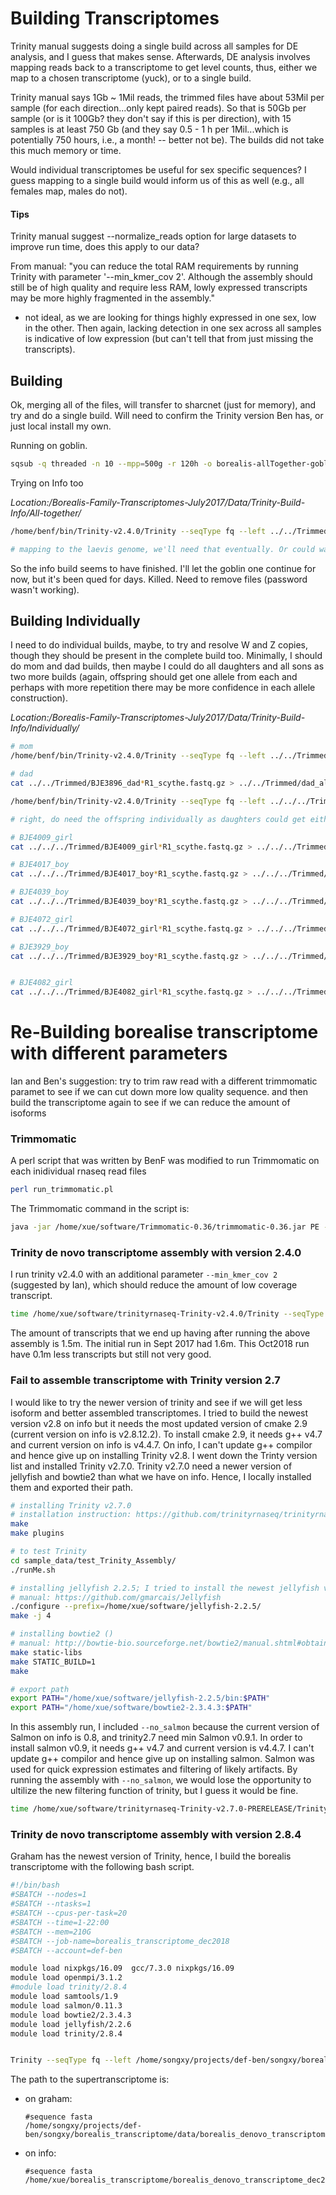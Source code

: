 # Building Transcriptomes

Trinity manual suggests doing a single build across all samples for DE analysis, and I guess that makes sense. Afterwards, DE analysis involves mapping reads back to a transcriptome to get level counts, thus, either we map to a chosen transcriptome (yuck), or to a single build.

Trinity manual says 1Gb ~ 1Mil reads, the trimmed files have about 53Mil per sample (for each direction...only kept paired reads). So that is 50Gb per sample (or is it 100Gb? they don't say if this is per direction), with 15 samples is at least 750 Gb (and they say 0.5 - 1 h per 1Mil...which is potentially 750 hours, i.e., a month! -- better not be). The builds did not take this much memory or time.

Would individual transcriptomes be useful for sex specific sequences? I guess mapping to a single build would inform us of this as well (e.g., all females map, males do not).


#### Tips
Trinity manual suggest --normalize_reads option for large datasets to improve run time, does this apply to our data?

From manual: "you can reduce the total RAM requirements by running Trinity with parameter '--min_kmer_cov 2'. Although the assembly should still be of high quality and require less RAM, lowly expressed transcripts may be more highly fragmented in the assembly."

* not ideal, as we are looking for things highly expressed in one sex, low in the other. Then again, lacking detection in one sex across all samples is indicative of low expression (but can't tell that from just missing the transcripts).


## Building

Ok, merging all of the files, will transfer to sharcnet (just for memory), and try and do a single build. Will need to confirm the Trinity version Ben has, or just local install my own.

Running on goblin.

```bash
sqsub -q threaded -n 10 --mpp=500g -r 120h -o borealis-allTogether-goblin500GB-120h-clusterOut.txt ./Trinity-Build/Trinity --seqType fq --left borealis_allSamples_left.fastq.gz --right borealis_allSamples_right.fastq.gz --CPU 10 --full_cleanup --max_memory 500G
```

Trying on Info too

*Location:/Borealis-Family-Transcriptomes-July2017/Data/Trinity-Build-Info/All-together/*

```bash
/home/benf/bin/Trinity-v2.4.0/Trinity --seqType fq --left ../../Trimmed/borealis_allSamples_left.fastq.gz --right ../../Trimmed/borealis_allSamples_right.fastq.gz --CPU 20 --full_cleanup --max_memory 200G

# mapping to the laevis genome, we'll need that eventually. Or could wait and just map transcripts of interest....hmm, this is something to think about b/c exons...GMAP, BLAT...maybe just use mapped reads?
```
So the info build seems to have finished. I'll let the goblin one continue for now, but it's been qued for days. Killed. Need to remove files (password wasn't working).


## Building Individually

I need to do individual builds, maybe, to try and resolve W and Z copies, though they should be present in the complete build too. Minimally, I should do mom and dad builds, then maybe I could do all daughters and all sons as two more builds (again, offspring should get one allele from each and perhaps with more repetition there may be more confidence in each allele construction).


*Location:/Borealis-Family-Transcriptomes-July2017/Data/Trinity-Build-Info/Individually/*
```bash
# mom
/home/benf/bin/Trinity-v2.4.0/Trinity --seqType fq --left ../../Trimmed/BJE3897_mom_liver_R1_scythe.fastq.gz --right ../../Trimmed/BJE3897_mom_liver_R2_scythe.fastq.gz --CPU 15 --full_cleanup --max_memory 200G --output mom_trinity

# dad
cat ../../Trimmed/BJE3896_dad*R1_scythe.fastq.gz > ../../Trimmed/dad_all_left.fastq.gz ; cat ../../Trimmed/BJE3896_dad*R2_scythe.fastq.gz > ../../Trimmed/dad_all_right.fastq.gz

/home/benf/bin/Trinity-v2.4.0/Trinity --seqType fq --left ../../../Trimmed/dad_all_left.fastq.gz --right ../../../Trimmed/dad_all_right.fastq.gz --CPU 15 --full_cleanup --max_memory 200G

# right, do need the offspring individually as daughters could get either Z. Building them altogether could confuse the two alleles. IF these were population samples, could actually build trees, females Z should group with all of the male sequences, and W should be a clade of just females.

# BJE4009_girl
cat ../../../Trimmed/BJE4009_girl*R1_scythe.fastq.gz > ../../../Trimmed/BJE4009_girl_all_left.fastq.gz ; cat ../../../Trimmed/BJE4009_girl*R2_scythe.fastq.gz > ../../../Trimmed/BJE4009_girl_all_right.fastq.gz ; /home/benf/bin/Trinity-v2.4.0/Trinity --seqType fq --left ../../../Trimmed/BJE4009_girl_all_left.fastq.gz --right ../../../Trimmed/BJE4009_girl_all_right.fastq.gz --CPU 15 --full_cleanup --max_memory 200G --output BJE4009_girl_trinity

# BJE4017_boy
cat ../../../Trimmed/BJE4017_boy*R1_scythe.fastq.gz > ../../../Trimmed/BJE4017_boy_all_left.fastq.gz ; cat ../../../Trimmed/BJE4017_boy*R2_scythe.fastq.gz > ../../../Trimmed/BJE4017_boy_all_right.fastq.gz ; /home/benf/bin/Trinity-v2.4.0/Trinity --seqType fq --left ../../../Trimmed/BJE4017_boy_all_left.fastq.gz --right ../../../Trimmed/BJE4017_boy_all_right.fastq.gz --CPU 15 --full_cleanup --max_memory 200G --output BJE4017_boy_trinity

# BJE4039_boy
cat ../../../Trimmed/BJE4039_boy*R1_scythe.fastq.gz > ../../../Trimmed/BJE4039_boy_all_left.fastq.gz ; cat ../../../Trimmed/BJE4039_boy*R2_scythe.fastq.gz > ../../../Trimmed/BJE4039_boy_all_right.fastq.gz ; /home/benf/bin/Trinity-v2.4.0/Trinity --seqType fq --left ../../../Trimmed/BJE4039_boy_all_left.fastq.gz --right ../../../Trimmed/BJE4039_boy_all_right.fastq.gz --CPU 15 --full_cleanup --max_memory 200G --output BJE4039_boy_trinity

# BJE4072_girl
cat ../../../Trimmed/BJE4072_girl*R1_scythe.fastq.gz > ../../../Trimmed/BJE4072_girl_all_left.fastq.gz ; cat ../../../Trimmed/BJE4072_girl*R2_scythe.fastq.gz > ../../../Trimmed/BJE4072_girl_all_right.fastq.gz ; /home/benf/bin/Trinity-v2.4.0/Trinity --seqType fq --left ../../../Trimmed/BJE4072_girl_all_left.fastq.gz --right ../../../Trimmed/BJE4072_girl_all_right.fastq.gz --CPU 15 --full_cleanup --max_memory 200G --output BJE4072_girl_trinity

# BJE3929_boy
cat ../../../Trimmed/BJE3929_boy*R1_scythe.fastq.gz > ../../../Trimmed/BJE3929_boy_all_left.fastq.gz ; cat ../../../Trimmed/BJE3929_boy*R2_scythe.fastq.gz > ../../../Trimmed/BJE3929_boy_all_right.fastq.gz ; /home/benf/bin/Trinity-v2.4.0/Trinity --seqType fq --left ../../../Trimmed/BJE3929_boy_all_left.fastq.gz --right ../../../Trimmed/BJE3929_boy_all_right.fastq.gz --CPU 15 --full_cleanup --max_memory 200G --output BJE3929_boy_trinity


# BJE4082_girl
cat ../../../Trimmed/BJE4082_girl*R1_scythe.fastq.gz > ../../../Trimmed/BJE4082_girl_all_left.fastq.gz ; cat ../../../Trimmed/BJE4082_girl*R2_scythe.fastq.gz > ../../../Trimmed/BJE4082_girl_all_right.fastq.gz ; /home/benf/bin/Trinity-v2.4.0/Trinity --seqType fq --left ../../../Trimmed/BJE4082_girl_all_left.fastq.gz --right ../../../Trimmed/BJE4082_girl_all_right.fastq.gz --CPU 15 --full_cleanup --max_memory 150G --output BJE4082_girl_trinity

```

# Re-Building borealise transcriptome with different parameters
Ian and Ben's suggestion: try to trim raw read with a different trimmomatic paramet to see if we can cut down more low quality sequence. and then build the transcriptome again to see if we can reduce the amount of isoforms
### Trimmomatic
A perl script that was written by BenF was modified to run Trimmomatic on each inidividual rnaseq read files
```bash
perl run_trimmomatic.pl 
```
The Trimmomatic command in the script is:
```bash
java -jar /home/xue/software/Trimmomatic-0.36/trimmomatic-0.36.jar PE -phred33 $r1_name $r2_name $r1_par_out $r1_unpar_out $r2_par_out $r2_unpar_out ILLUMINACLIP:/home/xue/software/Trimmomatic-0.36/adapters/TruSeq3-PE.fa:2:30:10 LEADING:3 TRAILING:3 MAXINFO:30:0.7 MINLEN:36
```
### Trinity de novo transcriptome assembly with version 2.4.0
I run trinity v2.4.0 with an additional parameter `--min_kmer_cov 2` (suggested by Ian), which should reduce the amount of low coverage transcript. 
```bash
time /home/xue/software/trinityrnaseq-Trinity-v2.4.0/Trinity --seqType fq  --left /home/xue/borealis_transcriptome/borealis_denovo_transcriptome_oct2018/Trimmed/borealis_R1_paired.fastq.gz --right /home/xue/borealis_transcriptome/borealis_denovo_transcriptome_oct2018/Trimmed/borealis_R2_paired.fastq.gz --CPU 20 --full_cleanup --max_memory 200G --min_kmer_cov 2 --output /home/xue/borealis_transcriptome/borealis_denovo_transcriptome_oct2018/; echo "trinity is done at info114 in screen assembly" | mail songxy2@mcmaster.ca
```
The amount of transcripts that we end up having after running the above assembly is 1.5m. The initial run in Sept 2017 had 1.6m. This Oct2018 run have 0.1m less transcripts but still not very good. 

### Fail to assemble transcriptome with Trinity version 2.7 
I would like to try the newer version of trinity and see if we will get less isoform and better assembled transcriptomes. I tried to build the newest version v2.8 on info but it needs the most updated version of cmake 2.9 (current version on info is v2.8.12.2). To install cmake 2.9, it needs g++ v4.7 and current version on info is v4.4.7. On info, I can't update g++ compilor and hence give up on installing Trinity v2.8. I went down the Trinty version list and installed Trinity v2.7.0. Trinity v2.7.0 need a newer version of jellyfish and bowtie2 than what we have on info. Hence, I locally installed them and exported their path. 
```bash
# installing Trinity v2.7.0
# installation instruction: https://github.com/trinityrnaseq/trinityrnaseq/wiki/Installing-Trinity
make 
make plugins

# to test Trinity
cd sample_data/test_Trinity_Assembly/
./runMe.sh

# installing jellyfish 2.2.5; I tried to install the newest jellyfish v2.2.10 but it needs g++ v4.7 as well
# manual: https://github.com/gmarcais/Jellyfish
./configure --prefix=/home/xue/software/jellyfish-2.2.5/
make -j 4

# installing bowtie2 ()
# manual: http://bowtie-bio.sourceforge.net/bowtie2/manual.shtml#obtaining-bowtie-2
make static-libs
make STATIC_BUILD=1
make

# export path
export PATH="/home/xue/software/jellyfish-2.2.5/bin:$PATH"
export PATH="/home/xue/software/bowtie2-2.3.4.3:$PATH"
```
In this assembly run, I included `--no_salmon` because the current version of Salmon on info is 0.8, and trinity2.7 need min Salmon v0.9.1. In order to install salmon v0.9, it needs g++ v4.7 and current version is v4.4.7. I can't update g++ compilor and hence give up on installing salmon. Salmon was used for quick expression estimates and filtering of likely artifacts. By running the assembly with `--no_salmon`, we would lose the opportunity to ultilize the new filtering function of trinity, but I guess it would be fine.  

```bash
time /home/xue/software/trinityrnaseq-Trinity-v2.7.0-PRERELEASE/Trinity --seqType fq --samples_file /home/xue/borealis_transcriptome/borealis_denovo_transcriptome_oct2018/Trimmed/borealis_rnaseq_trimmed_samples_file.tsv  --CPU 25 --inchworm_cpu 15 --full_cleanup --max_memory 200G --min_kmer_cov 2 --no_salmon --output /home/xue/borealis_transcriptome/borealis_denovo_transcriptome_oct2018/borealis_denovo_nov2018trinityOut; echo "trinity is done at info113 in screen assembly" | mail songxy2@mcmaster.ca
```
### Trinity de novo transcriptome assembly with version 2.8.4

Graham has the newest version of Trinity, hence, I build the borealis transcriptome with the following bash script. 

```bash
#!/bin/bash
#SBATCH --nodes=1
#SBATCH --ntasks=1
#SBATCH --cpus-per-task=20
#SBATCH --time=1-22:00
#SBATCH --mem=210G
#SBATCH --job-name=borealis_transcriptome_dec2018
#SBATCH --account=def-ben

module load nixpkgs/16.09  gcc/7.3.0 nixpkgs/16.09
module load openmpi/3.1.2
#module load trinity/2.8.4
module load samtools/1.9
module load salmon/0.11.3
module load bowtie2/2.3.4.3
module load jellyfish/2.2.6
module load trinity/2.8.4


Trinity --seqType fq --left /home/songxy/projects/def-ben/songxy/borealis_transcriptome/trimmed_reads/borealis_R1_paired.fastq.gz --right /home/songxy/projects/def-ben/songxy/borealis_transcriptome/trimmed_reads/borealis_R2_paired.fastq.gz --CPU 20 --full_cleanup --max_memory 200G --min_kmer_cov 2 --include_supertranscripts --output /home/songxy/scratch/borealis_transcriptome_trinityOut
```

The path to the supertranscriptome is:
- on graham: 
  ```
  #sequence fasta
  /home/songxy/projects/def-ben/songxy/borealis_transcriptome/data/borealis_denovo_transcriptome_dec2018_trinityOut/borealis_transcriptome_trinityOut.Trinity.fasta

  ```

- on info: 
  ```
  #sequence fasta
  /home/xue/borealis_transcriptome/borealis_denovo_transcriptome_dec2018/denovo_transcriptome/transcriptome/borealis_transcriptome_trinityOut.fasta

  ```
